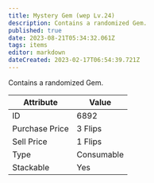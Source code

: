 ```yaml
---
title: Mystery Gem (wep Lv.24)
description: Contains a randomized Gem.
published: true
date: 2023-08-21T05:34:32.061Z
tags: items
editor: markdown
dateCreated: 2023-02-17T06:54:39.721Z
---
```


Contains a randomized Gem.

|Attribute|Value|
|-|-|
|ID|6892|
|Purchase Price|3 Flips|
|Sell Price|1 Flips|
|Type|Consumable|
|Stackable|Yes|

